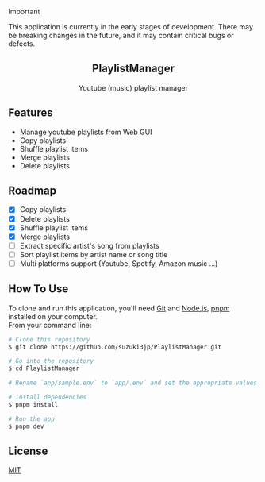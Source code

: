 > [!IMPORTANT]
> This application is currently in the early stages of development. There may be breaking changes in the future, and it may contain critical bugs or defects.

<h2 align="center">PlaylistManager</h2>
<div align="center">Youtube (music) playlist manager</div>

## Features
- Manage youtube playlists from Web GUI
- Copy playlists
- Shuffle playlist items
- Merge playlists
- Delete playlists

## Roadmap
- [x] Copy playlists
- [x] Delete playlists
- [x] Shuffle playlist items
- [x] Merge playlists
- [ ] Extract specific artist's song from playlists
- [ ] Sort playlist items by artist name or song title
- [ ] Multi platforms support (Youtube, Spotify, Amazon music ...)

## How To Use
To clone and run this application, you'll need [Git](https://git-scm.com) and [Node.js](https://nodejs.org/en/download/), [pnpm](https://pnpm.io/) installed on your computer.  
From your command line:
```bash
# Clone this repository
$ git clone https://github.com/suzuki3jp/PlaylistManager.git

# Go into the repository
$ cd PlaylistManager

# Rename `app/sample.env` to `app/.env` and set the appropriate values

# Install dependencies
$ pnpm install

# Run the app
$ pnpm dev
```
## License

[MIT](./LICENSE)
